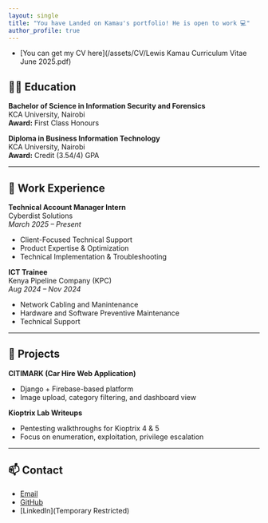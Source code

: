 ```yaml
---
layout: single
title: "You have Landed on Kamau's portfolio! He is open to work 💻"
author_profile: true
---
```


- [You can get my CV here](/assets/CV/Lewis Kamau Curriculum Vitae June 2025.pdf)  

## 👨‍🎓 Education

**Bachelor of Science in Information Security and Forensics**  
KCA University, Nairobi  
**Award:** First Class Honours

**Diploma in Business Information Technology**  
KCA University, Nairobi  
**Award:** Credit (3.54/4) GPA

---

## 💼 Work Experience

**Technical Account Manager Intern**  
Cyberdist Solutions  
*March 2025 – Present*  
- Client-Focused Technical Support  
- Product Expertise & Optimization  
- Technical Implementation & Troubleshooting

**ICT Trainee**  
Kenya Pipeline Company (KPC)  
*Aug 2024 – Nov 2024*  
- Network Cabling and Manintenance  
- Hardware and Software Preventive Maintenance  
- Technical Support

---

## 📂 Projects

**CITIMARK (Car Hire Web Application)**  
- Django + Firebase-based platform   
- Image upload, category filtering, and dashboard view

**Kioptrix Lab Writeups**  
- Pentesting walkthroughs for Kioptrix 4 & 5  
- Focus on enumeration, exploitation, privilege escalation

---

## 📫 Contact

- [Email](kamau2325@yahoo.com)     
- [GitHub](https://github.com/k4m4uk4m4u)   
- [LinkedIn](Temporary Restricted)
